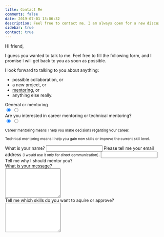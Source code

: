 ```yaml
---
title: Contact Me
comments: false
date: 2019-07-01 13:06:32
description: Feel free to contact me. I am always open for a new discussion or a potential collaboration.
sidebar: true
contact: true
---
```


Hi friend,

I guess you wanted to talk to me. Feel free to fill the following form, and I promise I will get back to you as soon as possible.

I look forward to talking to you about anything:

- possible collaboration, or
- a new project, or
- [mentoring](/mentoring/), or
- anything else really.

<div class="kwes-form form" v-cloak>
  <form method="POST" action="https://kwes.io/api/foreign/forms/ShfiSzjg5kszxStJ0zWd" multistep>
    <form-step header="Step 1">
      <label class="radio">General or mentoring</label>
      <div class="kw-radio-group">
        <input type="radio" name="step" value="General" id="General" label="General" checked="checked">
        <input type="radio" name="step" value="Mentoring" id="Mentoring" label="Mentoring">
      </div>
    </form-step>
    <form-step header="Step 2.1">
      <div kw-show="fields.step == 'Mentoring'">
        <label class="radio">Are you interested in career mentoring or technical mentoring?</label>
        <div class="kw-radio-group">
          <input type="radio" name="mentoring" value="Career" id="Career" label="Career" checked="checked">
          <input type="radio" name="mentoring" value="Technical" id="Technical" label="Technical">
        </div>
        <div class="desc">
          <p><small>Career mentoring means I help you make decisions regarding your career.</small></p>
          <p><small>Technical mentoring means I help you gain new skills or improve the current skill level.</small></p>
        </div>
      </div>
      <label for="Name">What is your name?</label>
      <input type="text" id="Name" name="name" rules="required">
      <label for="Email">Please tell me your email address <small>(I would use it only for direct communication)</small>.</label>
      <input type="email" id="Email" name="email" rules="required|email|max:255">
      <div kw-show="fields.step == 'Mentoring'">
        <label for="Note">Tell me why I should mentor you?</label>
      </div>
      <div kw-show="fields.step != 'Mentoring'">
        <label for="Note">What is your message?</label>
      </div>
      <textarea id="Note" name="note" rules="required" rows="6"></textarea>
      <div kw-show="fields.mentoring == 'Technical'">
        <label for="Note2">Tell me which skills do you want to aquire or approve?</label>
        <textarea id="Note2" name="note2" rules="required_if:mentoring,Technical" rows="6"></textarea>
      </div>
    </form-step>
  </form>
</div>
<script src="https://kwes.io/js/kwes.js"></script>
